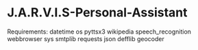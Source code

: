 # J.A.R.V.I.S-Personal-Assistant
Requirements:
datetime
os
pyttsx3
wikipedia
speech_recognition
webbrowser
sys
smtplib
requests
json
defflib
geocoder
